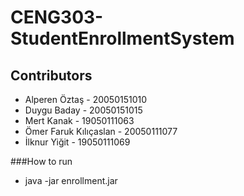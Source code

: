 # CENG303-StudentEnrollmentSystem

## Contributors

- Alperen Öztaş - 20050151010
- Duygu Baday  - 20050151015
-  Mert Kanak - 19050111063
- Ömer Faruk Kılıçaslan - 20050111077
- İlknur Yiğit - 19050111069


###How to run

- java -jar enrollment.jar
